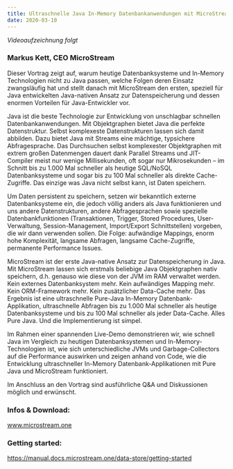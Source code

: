 ```yaml
---
title: Ultraschnelle Java In-Memory Datenbankanwendungen mit MicroStream
date: 2020-03-10
---
```


_Videoaufzeichnung folgt_

### Markus Kett, CEO MicroStream

Dieser Vortrag zeigt auf, warum heutige Datenbanksysteme und In-Memory Technologien nicht zu Java passen, welche Folgen deren Einsatz zwangsläufig hat und stellt danach mit MicroStream den ersten, speziell für Java entwickelten Java-nativen Ansatz zur Datenspeicherung und dessen enormen Vorteilen für Java-Entwickler vor. 

Java ist die beste Technologie zur Entwicklung von unschlagbar schnellen Datenbankanwendungen. Mit Objektgraphen bietet Java die perfekte Datenstruktur. Selbst komplexeste Datenstrukturen lassen sich damit abbilden. Dazu bietet Java mit Streams eine mächtige, typsichere Abfragesprache. Das Durchsuchen selbst komplexester Objektgraphen mit extrem großen Datenmengen dauert dank Parallel Streams und JIT-Compiler meist nur wenige Millisekunden, oft sogar nur Mikrosekunden – im Schnitt bis zu 1.000 Mal schneller als heutige SQL/NoSQL Datenbanksysteme und sogar bis zu 100 Mal schneller als direkte Cache-Zugriffe. Das einzige was Java nicht selbst kann, ist Daten speichern.

Um Daten persistent zu speichern, setzen wir bekanntlich externe Datenbanksysteme ein, die jedoch völlig anders als Java funktionieren und uns andere Datenstrukturen, andere Abfragesprachen sowie spezielle Datenbankfunktionen (Transaktionen, Trigger, Stored Procedures, User-Verwaltung, Session-Management, Import/Export Schnittstellen) vorgeben, die wir dann verwenden sollen. Die Folge: aufwändige Mappings, enorm hohe Komplexität, langsame Abfragen, langsame Cache-Zugriffe, permanente Performance Issues.

MicroStream ist der erste Java-native Ansatz zur Datenspeicherung in Java. Mit MicroStream lassen sich erstmals beliebige Java Objektgraphen nativ speichern, d.h. genauso wie diese von der JVM im RAM verwaltet werden. Kein externes Datenbanksystem mehr. Kein aufwändiges Mapping mehr. Kein ORM-Framework mehr. Kein zusätzlicher Data-Cache mehr. Das Ergebnis ist eine ultraschnelle Pure-Java In-Memory Datenbank-Applikation, ultraschnelle Abfragen bis zu 1.000 Mal schneller als heutige Datenbanksysteme und bis zu 100 Mal schneller als jeder Data-Cache. Alles Pure Java. Und die Implementierung ist simpel.

Im Rahmen einer spannenden Live-Demo demonstrieren wir, wie schnell Java im Vergleich zu heutigen Datenbanksystemen und In-Memory-Technologien ist, wie sich unterschiedliche JVMs und Garbage-Collectors auf die Performance auswirken und zeigen anhand von Code, wie die Entwicklung ultraschneller In-Memory Datenbank-Applikationen mit Pure Java und MicroStream funktioniert.

Im Anschluss an den Vortrag sind ausführliche Q&A und Diskussionen möglich und erwünscht.

### Infos & Download:

www.microstream.one

### Getting started:

https://manual.docs.microstream.one/data-store/getting-started
